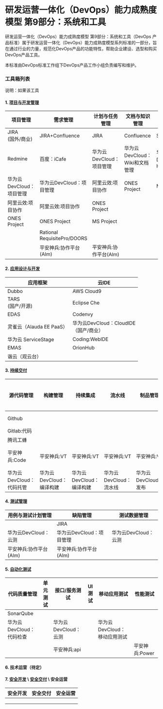 # 研发运营一体化（DevOps）能力成熟度模型 第9部分：系统和工具

研发运营一体化（DevOps）能力成熟度模型 第9部分：系统和工具（DevOps 产品标准）属于研发运营一体化（DevOps）能力成熟度模型系列标准的一部分，旨在通过行业的力量，规范化DevOps产品的功能特性，帮助企业建设、选型和购买DevOps产品工具。

本标准由DevOps标准工作组下DevOps产品工作小组负责编写和维护。

### 工具箱列表

说明：如果该工具

#### 1. [项目与开发管理](project_and_development_management.md)


| 项目管理              | 需求管理                    | 计划与任务管理        | 文档与知识管理              | 团队协同            | 统计度量              | 项目集管理             |
| --------------------- | --------------------------- | --------------------- | --------------------------- | ------------------- | --------------------- | ---------------------- |
| JIRA <br/> (国外/商业)           | JIRA+Confluence             | JIRA                  | Confluence                  | Slack               | Hygieia<br/> (国外/开源)                | Portfolio<br/>for Jira |
| Redmine               | 百度：iCafe                 | 华为云DevCloud：项目管理 | 华为云DevCloud：Wiki和文档管理 | 华为云DevCloud：HiChat | MirrorGate            | 华为云DevCloud：项目管理  |
| 华为云DevCloud：项目管理 | 华为云DevCloud：项目管理       | 阿里云效:项目协作     | ONES Project                | Mattermost          | 华为云DevCloud：项目管理 | 阿里云效:项目协作      |
| 阿里云效:项目协作     | 阿里云效:项目协作           | ONES Project          |                             |                     | CloudBees DevOptics   | Oracel Primavera       |
| ONES Project          | ONES Project                | MS Project            |                             |                     | JIRA EasyBI           |                        |
|                       | Rational RequisitePro/DOORS |                       |                             |                     |                       |                        |
|                       | 平安神兵:协作平台(Alm) | 平安神兵:协作平台(Alm) |                             |                        | 平安神兵:数据平台(DC)| 平安神兵:协作平台(Alm) |



#### 2. [应用设计与开发](application_design_and_development.md)

| 应用框架 | 云IDE         |
| -------- | ------------- |
| Dubbo    | AWS Cloud9 |
| TARS<br/> (国产/开源)     | Eclipse Che |
| EDAS    |Codenvy |
| 灵雀云（Alauda EE PaaS）     | 华为云DevCloud：CloudIDE<br/>（国产/商业） |
| 华为云 ServiceStage    |   Coding:WebIDE      |
| EMAS     | OrionHub |
| 谐云（观云台）     |  |

#### 3. [持续交付](continuous_delivery.md)

| 源代码管理  | 构建管理 | 持续集成 | 流水线 | 制品管理 | 发布管理 | 环境管理 | 数据管理 | 应用配置管理 |
| ----------- | -------- | -------- | ------ | -------- | -------- | -------- | -------- | :----------: |
| Github      |          |          |        |          |          |          |          |  携程Apollo  |
| Gitlab:代码 |          |          |        |          |          |          |          |              |
| 腾讯工蜂 |          |          |        |          |          |          |          |              |
| 平安神兵:Code | 平安神兵:VT | 平安神兵:VT | 平安神兵:VT | 平安神兵:VT | 平安神兵:VT | 平安神兵:VT |          | 平安神兵:CC |
| 华为云DevCloud：代码托管 | 华为云DevCloud：编译构建 | 华为云DevCloud：编译构建 | 华为云DevCloud：流水线 | 华为云DevCloud：发布 | 华为云DevCloud：发布 | 华为云DevCloud：部署 |          |              |



#### 4. [测试管理](test_management.md)

| 用例与测试计划管理 | 缺陷管理 | 测试数据管理 |
| ------------------ | -------- | ------------ |
|                    | JIRA     |              |
| 华为云DevCloud：云测 | 华为云DevCloud：项目管理 | 华为云DevCloud：云测 |
| 平安神兵:协作平台(Alm) | 平安神兵:协作平台(Alm) |              |

#### 5. [自动化测试](test_automation.md)

| 代码质量管理 | 单元测试 | 接口/服务测试 | UI测试 | 移动应用测试 | 性能测试 |
| ------------ | -------- | ------------- | ------ | ------------ | -------- |
| SonarQube    |          |               |        |              |          |
| 华为云DevCloud：代码检查 |          | 华为云DevCloud：云测 |        | 华为云DevCloud：移动应用测试 |          |
|              |          |  平安神兵:api |        |              | 平安神兵:Power |

#### 6. 技术运营（待定）

#### 7. [安全开发](security_development.md) \ [安全交付](security_delivery.md) \ 安全运营

| 安全开发 | 安全交付 | 安全运营 |
| -------- | -------- | -------- |
|          |          |          |
|          |          |          |
|          |          |          |





